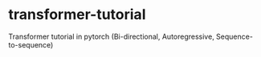 # transformer-tutorial

Transformer tutorial in pytorch (Bi-directional, Autoregressive, Sequence-to-sequence)
